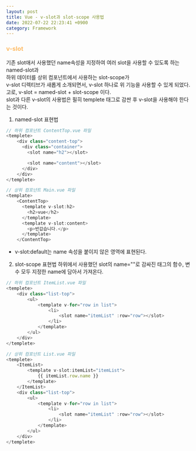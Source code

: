 ```yaml
---
layout: post
title: Vue - v-slot과 slot-scope 사용법
date: 2022-07-22 22:23:41 +0900
category: Framework
---
```


### <span style="color:#febc68;font-weight:bold">v-slot</span> 
기존 slot애서 사용했던 name속성을 지정하여 여러 slot을 사용할 수 있도록 하는 named-slot과  
하위 데이터를 상위 컴포넌트에서 사용하는 slot-scope가  
v-slot 디렉티브가 새롭게 소개되면서, v-slot 하나로 위 기능을 사용할 수 있게 되었다.  
고로, v-slot = named-slot + slot-scope 이다.  
slot과 다른 v-slot의 사용법은 필히 templete 태그로 감싼 후 v-slot을 사용해야 한다는 것이다.    

1. named-slot 표현법
```javascript
// 하위 컴포넌트 ContentTop.vue 파일
<templete>
    <div class="content-top">
      <div class="container">
        <slot name="h2"></slot>

        <slot name="content"></slot>
      </div>
    </div>
</templete>

// 상위 컴포넌트 Main.vue 파일
<template>
    <ContentTop>
      <template v-slot:h2>
        <h2>vue</h2>
      </template>
      <template v-slot:content>
        <p>반갑습니다.</p>
      </template>
    </ContentTop>
```
* v-slot:default는 name 속성을 붙이지 않은 영역에 표현된다.


2. slot-scope 표현법
하위에서 사용했던 slot의 name=""로 감싸진 태그의 함수, 변수 모두 지정한 name에 담아서 가져온다.
```javascript
// 하위 컴포넌트 ItemList.vue 파일
<templete>
    <div class="list-top">
        <ul>
            <template v-for="row in list">
                <li>
                    <slot name="itemList" :row="row"></slot>
                </li>                
            </template>
        </ul>
    </div>
</templete>

// 상위 컴포넌트 List.vue 파일
<templete>
    <ItemList>
        <template v-slot:itemList="itemList">
            {{ itemList.row.name }}
        </template>
    </ItemList>
    <div class="list-top">
        <ul>
            <template v-for="row in list">
                <li>
                    <slot name="itemList" :row="row"></slot>
                </li>                
            </template>
        </ul>
    </div>
</templete>
```